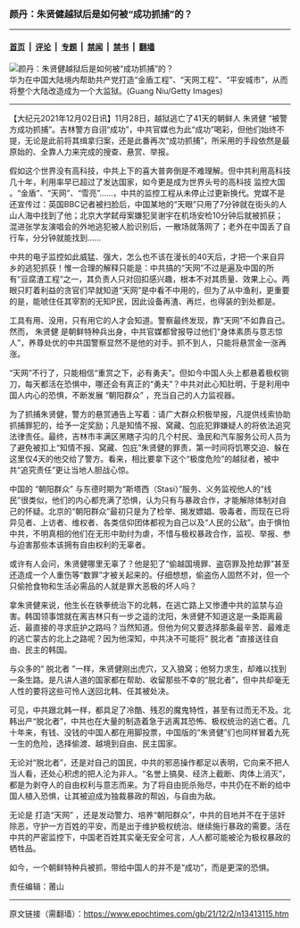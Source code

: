 ### 颜丹：朱贤健越狱后是如何被“成功抓捕”的？

---

#### [首页](../../../..?n13413115) &nbsp;|&nbsp; [评论](../../../../../epoch-comment?n13413115) &nbsp;|&nbsp; [专题](../../../../../epoch-special?n13413115) &nbsp;|&nbsp; [禁闻](../../../../../epoch-news?n13413115) &nbsp;|&nbsp; [禁书](../../../../../books?n13413115) &nbsp;|&nbsp; [翻墙](https://github.com/gfw-breaker/nogfw/blob/master/README.md?n13413115)


<div><img alt="颜丹：朱贤健越狱后是如何被“成功抓捕”的？" class="attachment-djy_600_400 size-djy_600_400 wp-post-image" src="https://i.epochtimes.com/assets/uploads/2018/12/8a552b6407cc3525c6d980de43a19123.jpg"/>
<div class="caption">
 华为在中国大陆境内帮助共产党打造“金盾工程”、“天网工程”、“平安城市”，从而将整个大陆改造成为一个大监狱。(Guang Niu/Getty Images)
</div></div><hr/><div class="post_content" id="artbody" itemprop="articleBody">
 <!-- article content begin -->
 <p>
  【大纪元2021年12月02日讯】11月28日，越狱逃亡了41天的朝鲜人
  <ok href="https://www.epochtimes.com/gb/tag/%E6%9C%B1%E8%B4%A4%E5%81%A5.html">
   朱贤健
  </ok>
  “被警方成功抓捕”。吉林警方自诩“成功”，中共官媒也为此“成功”喝彩，但他们始终不提，无论是此前将其缉拿归案，还是此番再次“成功抓捕”，所采用的手段依然是最原始的、全靠人力来完成的搜查、悬赏、举报。
 </p>
 <p>
  假如这个世界没有高科技，中共上下的喜大普奔倒是不难理解。但中共利用高科技几十年，利用率早已超过了发达国家，如今更是成为世界头号的高科技
  <ok href="https://www.epochtimes.com/gb/tag/%E7%9B%91%E6%8E%A7%E5%A4%A7%E5%9B%BD.html">
   监控大国
  </ok>
  。“金盾”、“天网”、“雪亮”……，中共的监控工程从未停止过更新换代。党媒不是还宣传过：英国BBC记者被扫脸后，中国某地的“天眼”只用了7分钟就在街头的人山人海中找到了他；北京大学弑母案嫌犯吴谢宇在机场安检10分钟后就被抓获；混进张学友演唱会的外地逃犯被人脸识别后，一散场就落网了；老外在中国丢了自行车，分分钟就能找到……
 </p>
 <p>
  中共的电子监控如此威猛、强大，怎么也不该在漫长的40天后，才把一个来自异乡的逃犯抓获！惟一合理的解释只能是：中共搞的“天网”不过是遍及中国的所有“豆腐渣工程”之一，其负责人只对回扣感兴趣，根本不对其质量、效果上心。两眼只盯着利益的贪官们早就知道“天网”是中看不中用的，但为了从中渔利，更重要的是，能唬住任其宰割的无知P民，因此设备再渣、再烂，也得装的到处都是。
 </p>
 <p>
  工具有用、没用，只有用它的人才会知道。警察最终发现，靠“天网”不如靠自己。然而，
  <ok href="https://www.epochtimes.com/gb/tag/%E6%9C%B1%E8%B4%A4%E5%81%A5.html">
   朱贤健
  </ok>
  是朝鲜特种兵出身，中共官媒都曾报导过他们“身体素质与意志惊人”，养尊处优的中共国警察显然不是他的对手。抓不到人，只能将悬赏金一涨再涨。
 </p>
 <p>
  “天网”不行了，只能相信“重赏之下，必有勇夫”。但如今中国人头上都悬着极权铡刀，每天都活在恐惧中，哪还会有真正的“勇夫”？中共对此心知肚明，于是利用中国人内心的恐惧，不断发展
  <ok href="https://www.epochtimes.com/gb/tag/%E2%80%9C%E6%9C%9D%E9%98%B3%E7%BE%A4%E4%BC%97%E2%80%9D.html">
   “朝阳群众”
  </ok>
  ，充当自己的人力监视器。
 </p>
 <p>
  为了抓捕朱贤健，警方的悬赏通告上写着：请广大群众积极举报，凡提供线索协助抓捕罪犯的，给予一定奖励；凡是知情不报、窝藏、包庇犯罪嫌疑人的将依法追究法律责任。最终，吉林市丰满区黑瞎子沟的几个村民、渔民和汽车服务公司人员为了避免被扣上“知情不报、窝藏、包庇”朱贤健的罪责，第一时间将饥寒交迫、躲在这里仅4天的他交给了警方。看来，相比要拿下这个“极度危险”的越狱者，被中共“追究责任”更让当地人胆战心惊。
 </p>
 <p>
  中国的
  <ok href="https://www.epochtimes.com/gb/tag/%E2%80%9C%E6%9C%9D%E9%98%B3%E7%BE%A4%E4%BC%97%E2%80%9D.html">
   “朝阳群众”
  </ok>
  与东德时期为“斯塔西（Stasi）”服务、义务监视他人的“线民”很类似，他们的内心都充满了恐惧，认为只有与暴政合作，才能解除体制对自己的怀疑。北京的“朝阳群众”最初只是为了检举、揭发嫖娼、吸毒者，而现在已将异见者、上访者、维权者、各类信仰团体都视为自己以及“人民的公敌”。由于惧怕中共，不明真相的他们在无形中助纣为虐，不惜与极权暴政合作，监视、举报、参与迫害那些本该拥有自由权利的无辜者。
 </p>
 <p>
  或许有人会问，朱贤健哪里无辜了？他是犯了“偷越国境罪、盗窃罪及抢劫罪”甚至还造成一个人重伤等“数罪”才被关起来的。仔细想想，偷盗伤人固然不对，但一个只偷抢食物和生活必需品的人就是罪大恶极的坏人吗？
 </p>
 <p>
  拿朱贤健来说，他生长在铁拳统治下的北韩，在逃亡路上又惨遭中共的监禁与迫害。韩国领事馆就在离吉林只有一步之遥的沈阳，朱贤健不知道这是一条距离最近、最直接的寻求庇护之路吗？当然知道。但他为何又要选择那条最辛苦、最难走的逃亡蒙古的北上之路呢？因为他深知，中共决不可能将“
  <ok href="https://www.epochtimes.com/gb/tag/%E8%84%B1%E5%8C%97%E8%80%85.html">
   脱北者
  </ok>
  ”直接送往自由、民主的韩国。
 </p>
 <p>
  与众多的“
  <ok href="https://www.epochtimes.com/gb/tag/%E8%84%B1%E5%8C%97%E8%80%85.html">
   脱北者
  </ok>
  ”一样，朱贤健刚出虎穴，又入狼窝；他努力求生，却难以找到一条生路。是凡讲人道的国家都在帮助、收留那些不幸的“脱北者”，但中共却毫无人性的要将这些可怜人送回北韩、任其被处决。
 </p>
 <p>
  可见，中共跟北韩一样，都具足了冷酷、残忍的魔鬼特性，甚至有过而无不及。北韩出产“脱北者”，中共也在大量的制造着急于逃离其恐怖、极权统治的逃亡者。几十年来，有钱、没钱的中国人都在用脚投票，中国版的“朱贤健”们也同样冒着九死一生的危险，选择偷渡、越境到自由、民主国家。
 </p>
 <p>
  无论对“脱北者”，还是对自己的国民，中共的邪恶操作都足以表明，它向来不把人当人看，还处心积虑的把人沦为非人。“名誉上搞臭、经济上截断、肉体上消灭”，都是为剥夺人的自由权利与意志而来。为了将自由扼杀殆尽，中共仍在不断的给中国人植入恐惧，让其被迫成为独裁暴政的帮凶，与自由为敌。
 </p>
 <p>
  无论是
  <ok href="https://www.epochtimes.com/gb/tag/%E6%89%93%E9%80%A0%E2%80%9C%E5%A4%A9%E7%BD%91%E2%80%9D.html">
   打造“天网”
  </ok>
  ，还是发动警力、培养“朝阳群众”，中共的目地并不在于惩奸除恶，守护一方百姓的平安，而是出于维护极权统治、继续施行暴政的需要。活在中共的严密监控下，中国老百姓其实毫无安全可言，人人都可能被沦为极权暴政的牺牲品。
 </p>
 <p>
  如今，一个朝鲜特种兵被抓，带给中国人的并不是“成功”，而是更深的恐惧。
 </p>
 <p>
  责任编辑：莆山
 </p>
 <!-- article content end -->
 <div id="below_article_ad">
 </div>
</div>


---

原文链接（需翻墙）：https://www.epochtimes.com/gb/21/12/2/n13413115.htm